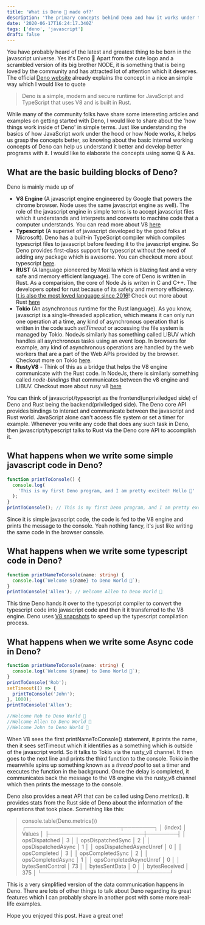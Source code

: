 ```yaml
---
title: 'What is Deno 🦕 made of?'
description: 'The primary concepts behind Deno and how it works under the hood'
date: '2020-06-17T16:24:17.340Z'
tags: ['deno', 'javascript']
draft: false
---
```


You have probably heard of the latest and greatest thing to be born in the javascript universe. Yes it's Deno 🦕
Apart from the cute logo and a scrambled version of its big brother NODE, it is something that is being loved
by the community and has attracted lot of attention which it deserves. The official [Deno website](https://deno.land/)
already explains the concept in a nice an simple way which I would like to quote

> Deno is a simple, modern and secure runtime for JavaScript and TypeScript that uses V8 and is built in Rust.

While many of the community folks have share some interesting articles and examples on getting started with Deno, I
would like to share about the 'how things work inside of Deno' in simple terms. Just like understanding the basics
of how JavaScript work under the hood or how Node works, it helps us grasp the concepts better, so knowing about the
basic internal working concepts of Deno can help us understand it better and develop better programs with it. I would
like to elaborate the concepts using some Q & As.

## What are the basic building blocks of Deno?

Deno is mainly made up of

- **V8 Engine** (A javascript engine engineered by Google that powers the chrome browser. Node uses the same javascript
  engine as well). The role of the javascript engine in simple terms is to accept javascript files which it understands
  and interprets and converts to machine code that a computer understands. You can read more about V8 [here](https://v8.dev/)
- **Typescript** (A superset of javascript developed by the good folks at Microsoft). Deno has a built-in TypeScript
  compiler which compiles typescript files to javascript before feeding it to the javascript engine. So Deno provides
  first-class support for typescript without the need of adding any package which is awesome. You can checkout more about
  typescript [here](typescriptlang.org/).
- **RUST** (A language pioneered by Mozilla which is blazing fast and a very safe and memory efficient language). The core
  of Deno is written in Rust. As a comparision, the core of Node Js is writen in C and C++. The developers opted for rust
  because of its safety and memory efficiency.
  [It is also the most loved language since 2016](https://stackoverflow.blog/2020/01/20/what-is-rust-and-why-is-it-so-popular/)!
  Check out more about Rust [here](https://www.rust-lang.org/)
- **Tokio** (An asynchronous runtime for the Rust language). As you know, javascript is a single-threaded application,
  which means it can only run one operation at a time, any kind of asynchronous operation that is written in the code
  such _setTimeout_ or accessing the file system is managed by Tokio. NodeJs similarly has something called LIBUV which
  handles all asynchronous tasks using an event loop. In browsers for example, any kind of asynchronous operations are
  handled by the web workers that are a part of the Web APIs provided by the browser. Checkout more on Tokio
  [here](https://tokio.rs/).
- **RustyV8** - Think of this as a bridge that helps the V8 engine communicate with the Rust code. In NodeJs, there is
  similarly something called _node-bindings_ that communicates between the v8 engine and LIBUV. Checkout more about
  rusy v8 [here](https://github.com/denoland/rusty_v8)

You can think of javascript/typescript as the frontend(unpriviledged side) of Deno and Rust being the backend(priviledged side). 
The Deno core API provides bindings to interact and communicate between the javascript and Rust world. JavaScript alone can't access file system
or set a timer for example. Whenever you write any code that does any such task in Deno, then javascript/typescript
talks to Rust via the Deno core API to accomplish it.

## What happens when we write some simple javascript code in Deno?

```javascript
function printToConsole() {
  console.log(
    'This is my first Deno program, and I am pretty excited! Hello 🦕'
  );
}
printToConsole(); // This is my first Deno program, and I am pretty excited! Hello 🦕
```

Since it is simple javascript code, the code is fed to the V8 engine and prints the message to the console.
Yeah nothing fancy, it's just like writing the same code in the browser console.

## What happens when we write some typescript code in Deno?

```typescript
function printNameToConsole(name: string) {
  console.log(`Welcome ${name} to Deno World 🦕`);
}
printToConsole('Allen'); // Welcome Allen to Deno World 🦕
```

This time Deno hands it over to the typescript compiler to convert the typescript code into javascript code and then
it it transferred to the V8 engine. Deno uses [V8 snapshots](https://v8.dev/blog/custom-startup-snapshots)
to speed up the typescript compilation process.

## What happens when we write some **Async** code in Deno?

```typescript
function printNameToConsole(name: string) {
  console.log(`Welcome ${name} to Deno World 🦕`);
}
printToConsole('Rob');
setTimeout(() => {
  printToConsole('John');
}, 1000);
printToConsole('Allen');

//Welcome Rob to Deno World 🦕
//Welcome Allen to Deno World 🦕
//Welcome John to Deno World 🦕
```
When V8 sees the first printNameToConsole() statement, it prints the name, then it sees setTimeout which it identifies
as a something which is outside of the javascript world. So it talks to Tokio via the rusty_v8 channel. It then goes to
the next line and prints the third function to the console.
Tokio in the meanwhile spins up something known as a *thread pool* to set a timer and executes the function in the
background. Once the delay is completed, it communicates back the message to the V8 engine via the rusty_v8 channel 
which then prints the message to the console.

Deno also provides a neat API that can be called using Deno.metrics(). It provides stats from the Rust side of Deno
about the information of the operations that took place. Something like this:
 > console.table(Deno.metrics())
 ┌─────────────────────────┬────────┐
 │         (index)         │ Values │
 ├─────────────────────────┼────────┤
 │      opsDispatched      │   3    │
 │    opsDispatchedSync    │   2    │
 │   opsDispatchedAsync    │   1    │
 │ opsDispatchedAsyncUnref │   0    │
 │      opsCompleted       │   3    │
 │    opsCompletedSync     │   2    │
 │    opsCompletedAsync    │   1    │
 │ opsCompletedAsyncUnref  │   0    │
 │    bytesSentControl     │   73   │
 │      bytesSentData      │   0    │
 │      bytesReceived      │  375   │
 └─────────────────────────┴────────┘

This is a very simplified version of the data communication happens in Deno. There are lots of other things to talk
about Deno regarding its great features which I can probably share in another post with some more real-life examples. 

Hope you enjoyed this post.
Have a great one!